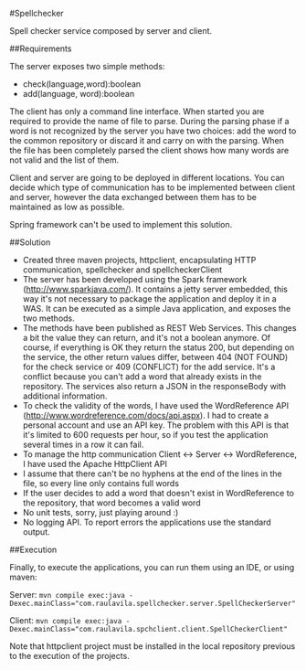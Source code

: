 #Spellchecker

Spell checker service composed by server and client.

##Requirements

The server exposes two simple methods:

* check(language,word):boolean
* add(language, word):boolean

The client has only a command line interface. When started you are required to provide the name of file to parse. During the parsing phase if a word is not recognized by the server you have two choices: add the word to the common repository or discard it and carry on with the parsing. When the file has been completely parsed the client shows how many words are not valid and the list of them.

Client and server are going to be deployed in different locations. You can decide which type of communication has to be implemented between client and server, however the data exchanged between them has to be maintained as low as possible.

Spring framework can't be used to implement this solution.

##Solution

* Created three maven projects, httpclient, encapsulating HTTP communication, spellchecker and spellcheckerClient
* The server has been developed using the Spark framework (http://www.sparkjava.com/). It contains a jetty server embedded, this way it's not necessary to package the application and deploy it in a WAS. It can be executed as a simple Java application, and exposes the two methods.
* The methods have been published as REST Web Services. This changes a bit the value they can return, and it's not a boolean anymore. Of course, if everything is OK they return the status 200, but depending on the service, the other return values differ, between 404 (NOT FOUND) for the check service or 409 (CONFLICT) for the add service. It's a conflict because you can't add a word that already exists in the repository. The services also return a JSON in the responseBody with additional information.
* To check the validity of the words, I have used the WordReference API (http://www.wordreference.com/docs/api.aspx). I had to create a personal account and use an API key. The problem with this API is that it's limited to 600 requests per hour, so if you test the application several times in a row it can fail.
* To manage the http communication Client <-> Server <-> WordReference, I have used the Apache HttpClient API
* I assume that there can't be no hyphens at the end of the lines in the file, so every line only contains full words
* If the user decides to add a word that doesn't exist in WordReference to the repository, that word becomes a valid word
* No unit tests, sorry, just playing around :)
* No logging API. To report errors the applications use the standard output.

##Execution

Finally, to execute the applications, you can run them using an IDE, or using maven:

Server: `mvn compile exec:java -Dexec.mainClass="com.raulavila.spellchecker.server.SpellCheckerServer"`

Client: `mvn compile exec:java -Dexec.mainClass="com.raulavila.spchclient.client.SpellCheckerClient"`

Note that httpclient project must be installed in the local repository previous to the execution of the projects.
